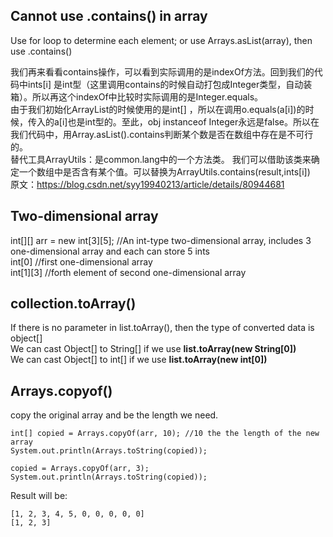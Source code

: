 ## Cannot use .contains() in array     
Use for loop to determine each element; or use Arrays.asList(array), then use .contains()     

我们再来看看contains操作，可以看到实际调用的是indexOf方法。回到我们的代码中ints[i] 是int型（这里调用contains的时候自动打包成Integer类型，自动装箱）。所以再这个indexOf中比较时实际调用的是Integer.equals。    
由于我们初始化ArrayList的时候使用的是int[] ，所以在调用o.equals(a[i])的时候，传入的a[i]也是int型的。至此，obj instanceof Integer永远是false。所以在我们代码中，用Array.asList().contains判断某个数是否在数组中存在是不可行的。    
替代工具ArrayUtils：是common.lang中的一个方法类。 我们可以借助该类来确定一个数组中是否含有某个值。可以替换为ArrayUtils.contains(result,ints[i])    
原文：https://blog.csdn.net/syy19940213/article/details/80944681    




## Two-dimensional array       
int[][] arr = new int[3][5]; //An int-type two-dimensional array, includes 3 one-dimensional array and each can store 5 ints    
int[0] //first one-dimensional array    
int[1][3]  //forth element of second one-dimensional array      


## collection.toArray()   
If there is no parameter in list.toArray(), then the type of converted data is object[]     
We can cast Object[] to String[] if we use <b> list.toArray(new String[0]) </b>    
We can cast Object[] to int[] if we use <b> list.toArray(new int[0]) </b>     

## Arrays.copyof()    
copy the original array and be the length we need.    

    int[] copied = Arrays.copyOf(arr, 10); //10 the the length of the new array
    System.out.println(Arrays.toString(copied));
 
    copied = Arrays.copyOf(arr, 3);
    System.out.println(Arrays.toString(copied));

Result will be:    

    [1, 2, 3, 4, 5, 0, 0, 0, 0, 0]
    [1, 2, 3]

